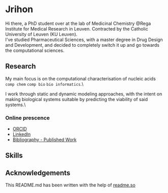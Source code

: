 
# Jrihon

Hi there, a PhD student over at the lab of Medicinal Chemistry @Rega Institute for Medical Research in Leuven. 
Contracted by the Catholic University of Leuven (KU Leuven).\
I've studied Pharmaceutical Sciences, with a master degree in Drug Design and Development, and decided to completely switch it up and go towards the computational sciences.

## Research
My main focus is on the computational characterisation of nucleic acids\
 `comp chem` `comp bio` `bio informatics`.\

I work through static and dynamic modeling approaches, with the intent on making biological systems suitable by predicting the viability of said systems.\

### Online prescence
 - [ORCID](https://orcid.org/0000-0002-9207-1556)
 - [LinkedIn](www.linkedin.com/in/jérôme-rihon)
 - [Bibliography - Published Work](http://lirias.kuleuven.be/cv?Username=U0141262)

## Skills



## Acknowledgements
This README.md has been written with the help of [readme.so](https://readme.so/)

  
